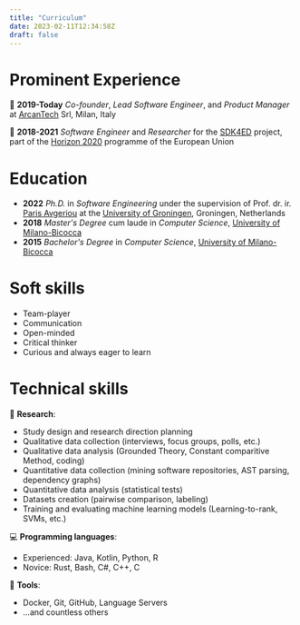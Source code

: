 ```yaml
---
title: "Curriculum"
date: 2023-02-11T12:34:58Z
draft: false
---
```


# Prominent Experience

🎩 **2019-Today** *Co-founder*, *Lead Software Engineer*, and *Product Manager* at [ArcanTech](https://www.arcan.tech/) Srl, Milan, Italy

🔭 **2018-2021** *Software Engineer* and *Researcher* for the [SDK4ED](https://sdk4ed.eu/) project, part of the [Horizon 2020](https://research-and-innovation.ec.europa.eu/funding/funding-opportunities/funding-programmes-and-open-calls/horizon-2020_en) programme of the European Union

# Education

- **2022** *Ph.D.* in *Software Engineering* under the supervision of Prof. dr. ir. [Paris Avgeriou](https://www.cs.rug.nl/~paris/) at the [University of Groningen](https://www.rug.nl/), Groningen, Netherlands
- **2018** *Master's Degree* cum laude in *Computer Science*, [University of Milano-Bicocca](https://www.unimib.it/) 
- **2015** *Bachelor's Degree* in *Computer Science*, [University of Milano-Bicocca](https://www.unimib.it/)

# Soft skills
- Team-player
- Communication
- Open-minded
- Critical thinker
- Curious and always eager to learn

# Technical skills
📜 **Research**:
- Study design and research direction planning
- Qualitative data collection (interviews, focus groups, polls, etc.)
- Qualitative data analysis (Grounded Theory, Constant comparitive Method, coding)
- Quantitative data collection (mining software repositories, AST parsing, dependency graphs)
- Quantitative data analysis (statistical tests)
- Datasets creation (pairwise comparison, labeling)
- Training and evaluating machine learning models (Learning-to-rank, SVMs, etc.)

💻 **Programming languages**:
- Experienced: Java, Kotlin, Python, R
- Novice: Rust, Bash, C#, C++, C

🧰 **Tools**:
- Docker, Git, GitHub, Language Servers
- ...and countless others
    